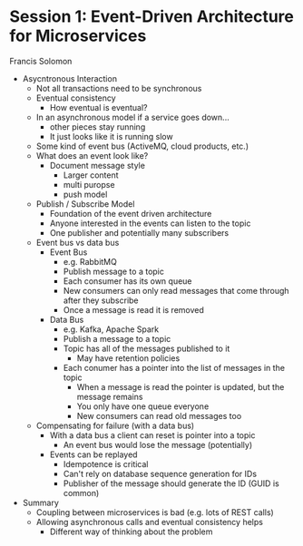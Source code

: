 # Session 1: Event-Driven Architecture for Microservices

Francis Solomon

  * Asycntronous Interaction
    * Not all transactions need to be synchronous
    * Eventual consistency
      * How eventual is eventual?
    * In an asynchronous model if a service goes down...
      * other pieces stay running
      * It just looks like it is running slow
    * Some kind of event bus (ActiveMQ, cloud products, etc.)
    * What does an event look like?
      * Document message style
        * Larger content
        * multi puropse
        * push model
    * Publish / Subscribe Model
      * Foundation of the event driven architecture
      * Anyone interested in the events can listen to the topic
      * One publisher and potentially many subscribers
    * Event bus vs data bus
      * Event Bus
        * e.g. RabbitMQ
        * Publish message to a topic
        * Each consumer has its own queue
        * New consumers can only read messages that come through after they subscribe
        * Once a message is read it is removed
      * Data Bus
        * e.g. Kafka, Apache Spark
        * Publish a message to a topic
        * Topic has all of the messages published to it
          * May have retention policies
        * Each conumer has a pointer into the list of messages in the topic
          * When a message is read the pointer is updated, but the message remains
          * You only have one queue everyone
          * New consumers can read old messages too
    * Compensating for failure (with a data bus)
      * With a data bus a client can reset is pointer into a topic
        * An event bus would lose the message (potentially)
      * Events can be replayed
        * Idempotence is critical
        * Can't rely on database sequence generation for IDs
        * Publisher of the message should generate the ID (GUID is common)
  * Summary
    * Coupling between microservices is bad (e.g. lots of REST calls)
    * Allowing asynchronous calls and eventual consistency helps
      * Different way of thinking about the problem